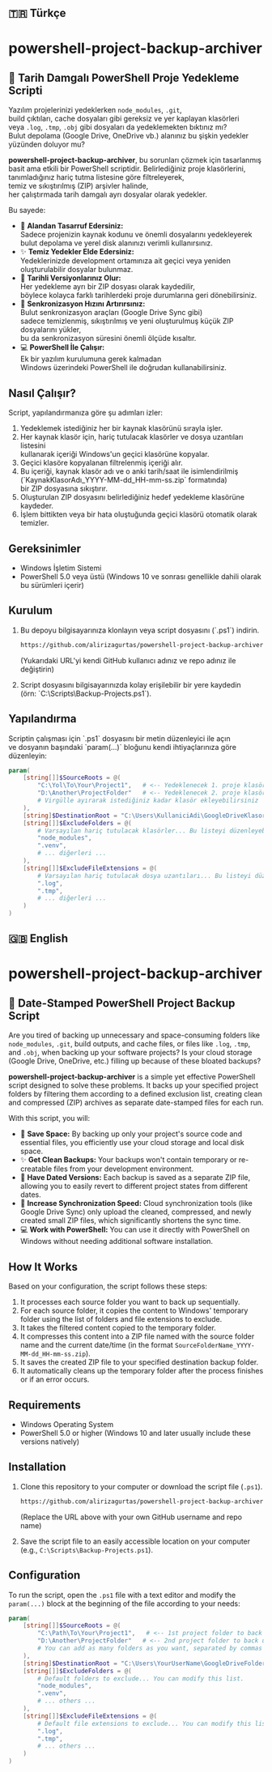 <!-- Türkçe -->
## 🇹🇷 Türkçe
# powershell-project-backup-archiver
## 📂 Tarih Damgalı PowerShell Proje Yedekleme Scripti

Yazılım projelerinizi yedeklerken `node_modules`, `.git`,  
build çıktıları, cache dosyaları gibi gereksiz ve yer kaplayan klasörleri  
veya `.log`, `.tmp`, `.obj` gibi dosyaları da yedeklemekten bıktınız mı?  
Bulut depolama (Google Drive, OneDrive vb.) alanınız bu şişkin yedekler yüzünden doluyor mu?

**powershell-project-backup-archiver**, bu sorunları çözmek için tasarlanmış  
basit ama etkili bir PowerShell scriptidir. Belirlediğiniz proje klasörlerini,  
tanımladığınız hariç tutma listesine göre filtreleyerek,  
temiz ve sıkıştırılmış (ZIP) arşivler halinde,  
her çalıştırmada tarih damgalı ayrı dosyalar olarak yedekler.

Bu sayede:

*   💾 **Alandan Tasarruf Edersiniz:**  
    Sadece projenizin kaynak kodunu ve önemli dosyalarını yedekleyerek  
    bulut depolama ve yerel disk alanınızı verimli kullanırsınız.
*   ✨ **Temiz Yedekler Elde Edersiniz:**  
    Yedeklerinizde development ortamınıza ait geçici veya yeniden oluşturulabilir dosyalar bulunmaz.
*   📅 **Tarihli Versiyonlarınız Olur:**  
    Her yedekleme ayrı bir ZIP dosyası olarak kaydedilir,  
    böylece kolayca farklı tarihlerdeki proje durumlarına geri dönebilirsiniz.
*   🚀 **Senkronizasyon Hızını Artırırsınız:**  
    Bulut senkronizasyon araçları (Google Drive Sync gibi)  
    sadece temizlenmiş, sıkıştırılmış ve yeni oluşturulmuş küçük ZIP dosyalarını yükler,  
    bu da senkronizasyon süresini önemli ölçüde kısaltır.
*   💻 **PowerShell İle Çalışır:**  
    Ek bir yazılım kurulumuna gerek kalmadan  
    Windows üzerindeki PowerShell ile doğrudan kullanabilirsiniz.

## Nasıl Çalışır?

Script, yapılandırmanıza göre şu adımları izler:

1.  Yedeklemek istediğiniz her bir kaynak klasörünü sırayla işler.
2.  Her kaynak klasör için, hariç tutulacak klasörler ve dosya uzantıları listesini  
    kullanarak içeriği Windows'un geçici klasörüne kopyalar.
3.  Geçici klasöre kopyalanan filtrelenmiş içeriği alır.
4.  Bu içeriği, kaynak klasör adı ve o anki tarih/saat ile isimlendirilmiş  
    (\`KaynakKlasorAdı_YYYY-MM-dd_HH-mm-ss.zip\` formatında)  
    bir ZIP dosyasına sıkıştırır.
5.  Oluşturulan ZIP dosyasını belirlediğiniz hedef yedekleme klasörüne kaydeder.
6.  İşlem bittikten veya bir hata oluştuğunda geçici klasörü otomatik olarak temizler.

## Gereksinimler

*   Windows İşletim Sistemi
*   PowerShell 5.0 veya üstü (Windows 10 ve sonrası genellikle dahili olarak bu sürümleri içerir)

## Kurulum

1.  Bu depoyu bilgisayarınıza klonlayın veya script dosyasını (\`.ps1\`) indirin.

    ```bash
    https://github.com/alirizagurtas/powershell-project-backup-archiver.git
    ```
    (Yukarıdaki URL'yi kendi GitHub kullanıcı adınız ve repo adınız ile değiştirin)

2.  Script dosyasını bilgisayarınızda kolay erişilebilir bir yere kaydedin  
    (örn: \`C:\Scripts\Backup-Projects.ps1\`).

## Yapılandırma

Scriptin çalışması için \`.ps1\` dosyasını bir metin düzenleyici ile açın  
ve dosyanın başındaki \`param(...)\` bloğunu kendi ihtiyaçlarınıza göre düzenleyin:

```powershell
param(
    [string[]]$SourceRoots = @(
        "C:\Yol\To\Your\Project1",   # <-- Yedeklenecek 1. proje klasörü
        "D:\Another\ProjectFolder"   # <-- Yedeklenecek 2. proje klasörü
        # Virgülle ayırarak istediğiniz kadar klasör ekleyebilirsiniz
    ),
    [string]$DestinationRoot = "C:\Users\KullaniciAdi\GoogleDriveKlasorunuz\ProjectBackups",  # <-- ZIP dosyalarının kaydedileceği klasör
    [string[]]$ExcludeFolders = @(
        # Varsayılan hariç tutulacak klasörler... Bu listeyi düzenleyebilirsiniz.
        "node_modules",
        ".venv",
        # ... diğerleri ...
    ),
    [string[]]$ExcludeFileExtensions = @(
        # Varsayılan hariç tutulacak dosya uzantıları... Bu listeyi düzenleyebilirsiniz.
        ".log",
        ".tmp",
        # ... diğerleri ...
    )
)
```

<!-- English -->
## 🇬🇧 English

# powershell-project-backup-archiver
## 📂 Date-Stamped PowerShell Project Backup Script

Are you tired of backing up unnecessary and space-consuming folders like `node_modules`, `.git`,
build outputs, and cache files, or files like `.log`, `.tmp`, and `.obj`,
when backing up your software projects?
Is your cloud storage (Google Drive, OneDrive, etc.) filling up because of these bloated backups?

**powershell-project-backup-archiver** is a simple yet effective PowerShell script designed
to solve these problems. It backs up your specified project folders by filtering them
according to a defined exclusion list, creating clean and compressed (ZIP) archives
as separate date-stamped files for each run.

With this script, you will:

*   💾 **Save Space:**
    By backing up only your project's source code and essential files, you efficiently use
    your cloud storage and local disk space.
*   ✨ **Get Clean Backups:**
    Your backups won't contain temporary or re-creatable files from your development environment.
*   📅 **Have Dated Versions:**
    Each backup is saved as a separate ZIP file, allowing you to easily revert
    to different project states from different dates.
*   🚀 **Increase Synchronization Speed:**
    Cloud synchronization tools (like Google Drive Sync) only upload the cleaned,
    compressed, and newly created small ZIP files, which significantly shortens the sync time.
*   💻 **Work with PowerShell:**
    You can use it directly with PowerShell on Windows without needing additional software installation.

## How It Works

Based on your configuration, the script follows these steps:

1.  It processes each source folder you want to back up sequentially.
2.  For each source folder, it copies the content to Windows' temporary folder
    using the list of folders and file extensions to exclude.
3.  It takes the filtered content copied to the temporary folder.
4.  It compresses this content into a ZIP file named with the source folder name
    and the current date/time (in the format `SourceFolderName_YYYY-MM-dd_HH-mm-ss.zip`).
5.  It saves the created ZIP file to your specified destination backup folder.
6.  It automatically cleans up the temporary folder after the process finishes
    or if an error occurs.

## Requirements

*   Windows Operating System
*   PowerShell 5.0 or higher (Windows 10 and later usually include these versions natively)

## Installation

1.  Clone this repository to your computer or download the script file (`.ps1`).

    ```bash
    https://github.com/alirizagurtas/powershell-project-backup-archiver.git
    ```
    (Replace the URL above with your own GitHub username and repo name)

2.  Save the script file to an easily accessible location on your computer
    (e.g., `C:\Scripts\Backup-Projects.ps1`).

## Configuration

To run the script, open the `.ps1` file with a text editor and modify the `param(...)` block
at the beginning of the file according to your needs:

```powershell
param(
    [string[]]$SourceRoots = @(
        "C:\Path\To\Your\Project1",   # <-- 1st project folder to back up
        "D:\Another\ProjectFolder"   # <-- 2nd project folder to back up
        # You can add as many folders as you want, separated by commas
    ),
    [string]$DestinationRoot = "C:\Users\YourUserName\GoogleDriveFolder\ProjectBackups",  # <-- Folder where the ZIP files will be saved
    [string[]]$ExcludeFolders = @(
        # Default folders to exclude... You can modify this list.
        "node_modules",
        ".venv",
        # ... others ...
    ),
    [string[]]$ExcludeFileExtensions = @(
        # Default file extensions to exclude... You can modify this list.
        ".log",
        ".tmp",
        # ... others ...
    )
)
